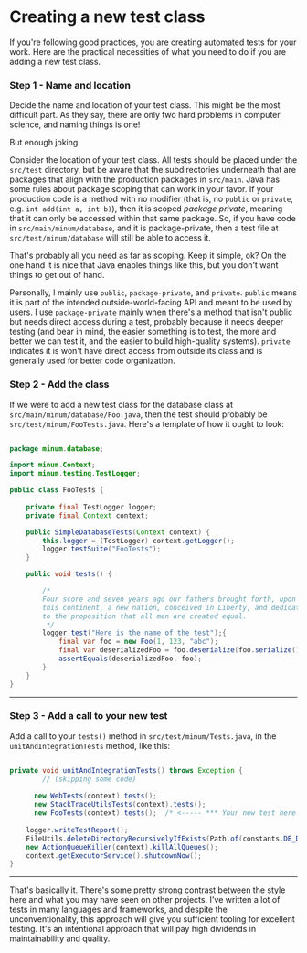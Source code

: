 Creating a new test class
=========================

If you're following good practices, you are creating automated tests for your
work.  Here are the practical necessities of what you need
to do if you are adding a new test class.

### Step 1 - Name and location

Decide the name and location of your test class.  This might be the most difficult part. As
they say, there are only two hard problems in computer science, and naming things is one!

But enough joking.

Consider the location of your test class.  All tests should
be placed under the `src/test` directory, but be aware that the subdirectories underneath
that are packages that align with the production packages in `src/main`. Java has some rules
about package scoping that can work in your favor.  If your production code is a method
with no modifier (that is, no `public` or `private`, e.g. `int add(int a, int b)`), then it
is scoped _package private_, meaning that it can only be accessed within that same package.
So, if you have code in `src/main/minum/database`, and it is package-private, then a test
file at `src/test/minum/database` will still be able to access it. 

That's probably all you need as far as scoping.  Keep it simple, ok? On the one hand it
is nice that Java enables things like this, but you don't want things to get out of hand.

Personally, I mainly use `public`, `package-private`, and `private`.  `public` means it is part 
of the intended outside-world-facing API and meant to be used by users.  I use 
`package-private` mainly when there's a method that isn't public but needs direct 
access during a test, probably because it needs deeper testing (and bear in mind, the
easier something is to test, the more and better we can test it, and the easier to
build high-quality systems).  `private` indicates it is won't have direct access
from outside its class and is generally used for better code organization.

### Step 2 - Add the class

If we were to add a new test class for the database class at `src/main/minum/database/Foo.java`, then
the test should probably be `src/test/minum/FooTests.java`.  Here's a template of how it
ought to look:

```java

package minum.database;

import minum.Context;
import minum.testing.TestLogger;

public class FooTests {
    
    private final TestLogger logger;
    private final Context context;

    public SimpleDatabaseTests(Context context) {
        this.logger = (TestLogger) context.getLogger();
        logger.testSuite("FooTests");
    }

    public void tests() {

        /*
        Four score and seven years ago our fathers brought forth, upon 
        this continent, a new nation, conceived in Liberty, and dedicated 
        to the proposition that all men are created equal.
         */
        logger.test("Here is the name of the test");{
            final var foo = new Foo(1, 123, "abc");
            final var deserializedFoo = foo.deserialize(foo.serialize());
            assertEquals(deserializedFoo, foo);
        }
    }
}

```

---

### Step 3 - Add a call to your new test

Add a call to your `tests()` method in `src/test/minum/Tests.java`, in the `unitAndIntegrationTests` method, like this:

```java

private void unitAndIntegrationTests() throws Exception {
        // (skipping some code)
    
      new WebTests(context).tests();
      new StackTraceUtilsTests(context).tests();
      new FooTests(context).tests();  /* <----- *** Your new test here  *** */
    
    logger.writeTestReport();
    FileUtils.deleteDirectoryRecursivelyIfExists(Path.of(constants.DB_DIRECTORY), logger);
    new ActionQueueKiller(context).killAllQueues();
    context.getExecutorService().shutdownNow();
}

```

---

That's basically it.  There's some pretty strong contrast between the style here and
what you may have seen on other projects. I've written a lot of tests in many 
languages and frameworks, and despite the unconventionality, this approach will
give you sufficient tooling for excellent testing. It's an intentional approach that
will pay high dividends in maintainability and quality.